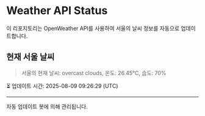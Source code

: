 
# Weather API Status

이 리포지토리는 OpenWeather API를 사용하여 서울의 날씨 정보를 자동으로 업데이트합니다.

## 현재 서울 날씨
> 서울의 현재 날씨: overcast clouds, 온도: 26.45°C, 습도: 70%

⏳ 업데이트 시간: 2025-08-09 09:26:29 (UTC)

---
자동 업데이트 봇에 의해 관리됩니다.
